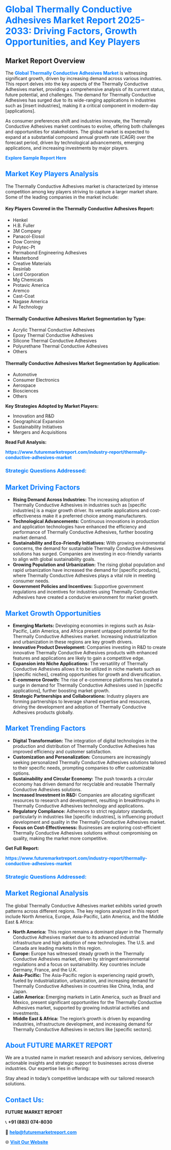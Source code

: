 <h1 style="color: #007BFF;">Global Thermally Conductive Adhesives Market Report 2025-2033: Driving Factors, Growth Opportunities, and Key Players</h1>

<section id="overview">
<h2>Market Report Overview</h2>
<p>The <a href="https://www.futuremarketreport.com/industry-report/thermally-conductive-adhesives-market" style="color: #007BFF; text-decoration: none;"><strong>Global Thermally Conductive Adhesives Market</strong></a> is witnessing significant growth, driven by increasing demand across various industries. This report delves into the key aspects of the Thermally Conductive Adhesives market, providing a comprehensive analysis of its current status, future potential, and challenges. The demand for Thermally Conductive Adhesives has surged due to its wide-ranging applications in industries such as [insert industries], making it a critical component in modern-day [applications].</p>
<p>As consumer preferences shift and industries innovate, the Thermally Conductive Adhesives market continues to evolve, offering both challenges and opportunities for stakeholders. The global market is expected to expand at a substantial compound annual growth rate (CAGR) over the forecast period, driven by technological advancements, emerging applications, and increasing investments by major players.</p>
</section>

<section id="overview">
<p><a href="https://www.futuremarketreport.com/request-sample/reportId=29922" style="color: #007BFF; text-decoration: none;"><strong>Explore Sample Report Here</strong></a></p>
</section>

<section id="key-players">
<h2 style="color: #007BFF;">Market Key Players Analysis</h2>
<p>The Thermally Conductive Adhesives market is characterized by intense competition among key players striving to capture a larger market share. Some of the leading companies in the market include:</p>
<h4>Key Players Covered in the Thermally Conductive Adhesives Report:</h4>
<ul><li>Henkel</li><li>H.B. Fuller</li><li>3M Company</li><li>Panacol-Elosol</li><li>Dow Corning</li><li>Polytec-Pt</li><li>Permabond Engineering Adhesives</li><li>Masterbond</li><li>Creative Materials</li><li>Resinlab</li><li>Lord Corporation</li><li>Mg Chemicals</li><li>Protavic America</li><li>Aremco</li><li>Cast-Coat</li><li>Nagase America</li><li>Ai Technology</li></ul>
<h4>Thermally Conductive Adhesives Market Segmentation by Type:</h4>
<ul><li>Acrylic Thermal Conductive Adhesives</li><li>Epoxy Thermal Conductive Adhesives</li><li>Silicone Thermal Conductive Adhesives</li><li>Polyurethane Thermal Conductive Adhesives</li><li>Others</li></ul>

<h4>Thermally Conductive Adhesives Market Segmentation by Application:</h4>
<ul><li>Automotive</li><li>Consumer Electronics</li><li>Aerospace</li><li>Biosciences</li><li>Others</li></ul>
<p><strong>Key Strategies Adopted by Market Players:</strong></p>
<ul>
<li>Innovation and R&D</li>
<li>Geographical Expansion</li>
<li>Sustainability Initiatives</li>
<li>Mergers and Acquisitions</li>
</ul>
</section>

<section>
<p><strong>Read Full Analysis: </strong></p><a href="https://www.futuremarketreport.com/industry-report/thermally-conductive-adhesives-market" style="color: #007BFF; text-decoration: none;"><strong>https://www.futuremarketreport.com/industry-report/thermally-conductive-adhesives-market</strong></a>
<h3 style="color: #007BFF;">Strategic Questions Addressed:</h3>
</section>

<section id="driving-factors">
<h2 style="color: #007BFF;">Market Driving Factors</h2>
<ul>
<li><strong>Rising Demand Across Industries:</strong> The increasing adoption of Thermally Conductive Adhesives in industries such as [specific industries] is a major growth driver. Its versatile applications and cost-effectiveness make it a preferred choice among manufacturers.</li>
<li><strong>Technological Advancements:</strong> Continuous innovations in production and application technologies have enhanced the efficiency and performance of Thermally Conductive Adhesives, further boosting market demand.</li>
<li><strong>Sustainability and Eco-Friendly Initiatives:</strong> With growing environmental concerns, the demand for sustainable Thermally Conductive Adhesives solutions has surged. Companies are investing in eco-friendly variants to align with global sustainability goals.</li>
<li><strong>Growing Population and Urbanization:</strong> The rising global population and rapid urbanization have increased the demand for [specific products], where Thermally Conductive Adhesives plays a vital role in meeting consumer needs.</li>
<li><strong>Government Policies and Incentives:</strong> Supportive government regulations and incentives for industries using Thermally Conductive Adhesives have created a conducive environment for market growth.</li>
</ul>
</section>

<section id="growth-opportunities">
<h2 style="color: #007BFF;">Market Growth Opportunities</h2>
<ul>
<li><strong>Emerging Markets:</strong> Developing economies in regions such as Asia-Pacific, Latin America, and Africa present untapped potential for the Thermally Conductive Adhesives market. Increasing industrialization and urbanization in these regions are key growth drivers.</li>
<li><strong>Innovative Product Development:</strong> Companies investing in R&D to create innovative Thermally Conductive Adhesives products with enhanced features and applications are likely to gain a competitive edge.</li>
<li><strong>Expansion into Niche Applications:</strong> The versatility of Thermally Conductive Adhesives allows it to be utilized in niche markets such as [specific niches], creating opportunities for growth and diversification.</li>
<li><strong>E-commerce Growth:</strong> The rise of e-commerce platforms has created a surge in demand for Thermally Conductive Adhesives used in [specific applications], further boosting market growth.</li>
<li><strong>Strategic Partnerships and Collaborations:</strong> Industry players are forming partnerships to leverage shared expertise and resources, driving the development and adoption of Thermally Conductive Adhesives products globally.</li>
</ul>
</section>

<section id="trending-factors">
<h2 style="color: #007BFF;">Market Trending Factors</h2>
<ul>
<li><strong>Digital Transformation:</strong> The integration of digital technologies in the production and distribution of Thermally Conductive Adhesives has improved efficiency and customer satisfaction.</li>
<li><strong>Customization and Personalization:</strong> Consumers are increasingly seeking personalized Thermally Conductive Adhesives solutions tailored to their specific needs, prompting companies to offer customizable options.</li>
<li><strong>Sustainability and Circular Economy:</strong> The push towards a circular economy has driven demand for recyclable and reusable Thermally Conductive Adhesives solutions.</li>
<li><strong>Increased Investment in R&D:</strong> Companies are allocating significant resources to research and development, resulting in breakthroughs in Thermally Conductive Adhesives technology and applications.</li>
<li><strong>Regulatory Compliance:</strong> Adherence to strict regulatory standards, particularly in industries like [specific industries], is influencing product development and quality in the Thermally Conductive Adhesives market.</li>
<li><strong>Focus on Cost-Effectiveness:</strong> Businesses are exploring cost-efficient Thermally Conductive Adhesives solutions without compromising on quality, making the market more competitive.</li>
</ul>
</section>

<section>
<p><strong>Get Full Report: </strong></p><a href="https://www.futuremarketreport.com/industry-report/thermally-conductive-adhesives-market" style="color: #007BFF; text-decoration: none;"><strong>https://www.futuremarketreport.com/industry-report/thermally-conductive-adhesives-market</strong></a>
<h3 style="color: #007BFF;">Strategic Questions Addressed:</h3>
</section>


<section id="regional-analysis">
<h2 style="color: #007BFF;">Market Regional Analysis</h2>
<p>The global Thermally Conductive Adhesives market exhibits varied growth patterns across different regions. The key regions analyzed in this report include North America, Europe, Asia-Pacific, Latin America, and the Middle East & Africa:</p>
<ul>
<li><strong>North America:</strong> This region remains a dominant player in the Thermally Conductive Adhesives market due to its advanced industrial infrastructure and high adoption of new technologies. The U.S. and Canada are leading markets in this region.</li>
<li><strong>Europe:</strong> Europe has witnessed steady growth in the Thermally Conductive Adhesives market, driven by stringent environmental regulations and a focus on sustainability. Key countries include Germany, France, and the U.K.</li>
<li><strong>Asia-Pacific:</strong> The Asia-Pacific region is experiencing rapid growth, fueled by industrialization, urbanization, and increasing demand for Thermally Conductive Adhesives in countries like China, India, and Japan.</li>
<li><strong>Latin America:</strong> Emerging markets in Latin America, such as Brazil and Mexico, present significant opportunities for the Thermally Conductive Adhesives market, supported by growing industrial activities and investments.</li>
<li><strong>Middle East & Africa:</strong> The region’s growth is driven by expanding industries, infrastructure development, and increasing demand for Thermally Conductive Adhesives in sectors like [specific sectors].</li>
</ul>
</section>

<footer>
<h2 style="color: #007BFF;">About FUTURE MARKET REPORT</h2>
<p>We are a trusted name in market research and advisory services, delivering actionable insights and strategic support to businesses across diverse industries. Our expertise lies in offering:</p>

<p>Stay ahead in today’s competitive landscape with our tailored research solutions.</p>

<h2 style="color: #007BFF;">Contact Us:</h2>
<p><strong>FUTURE MARKET REPORT</strong></p>
<p>📞 <strong>+91 (883) 074-8030</strong></p>
<p>📧 <strong><a href="mailto:help@futuremarketreport.com" style="color: #007BFF;">help@futuremarketreport.com</a></strong></p>
<p>🌐 <strong><a href="https://www.futuremarketreport.com/" style="color: #007BFF;">Visit Our Website</a></strong></p>
</footer>